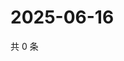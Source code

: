 # 2025-06-16

共 0 条

<!-- BEGIN ZHIHUQUESTIONS -->
<!-- 最后更新时间 Mon Jun 16 2025 06:10:33 GMT+0800 (China Standard Time) -->

<!-- END ZHIHUQUESTIONS -->
